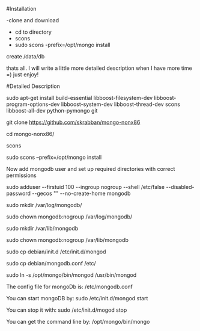 #Installation

-clone and download
- cd to directory
- scons
- sudo scons -prefix=/opt/mongo install

create /data/db 

thats all.
I will write a little more detailed description when I have more time =)
just enjoy!

#Detailed Description

sudo apt-get install build-essential libboost-filesystem-dev libboost-program-options-dev libboost-system-dev libboost-thread-dev scons libboost-all-dev python-pymongo git

git clone https://github.com/skrabban/mongo-nonx86

cd mongo-nonx86/

scons

sudo scons –prefix=/opt/mongo install

Now add mongodb user and set up required directories with correct permissions

sudo adduser --firstuid 100 --ingroup nogroup --shell /etc/false --disabled-password --gecos "" --no-create-home mongodb

sudo mkdir /var/log/mongodb/

sudo chown mongodb:nogroup /var/log/mongodb/

sudo mkdir /var/lib/mongodb

sudo chown mongodb:nogroup /var/lib/mongodb

sudo cp debian/init.d /etc/init.d/mongod

sudo cp debian/mongodb.conf /etc/

sudo ln -s /opt/mongo/bin/mongod /usr/bin/mongod

The config file for mongoDb is: /etc/mongodb.conf

You can start mongoDB by: sudo /etc/init.d/mongod start

You can stop it with: sudo /etc/init.d/mogod stop

You can get the command line by: /opt/mongo/bin/mongo

